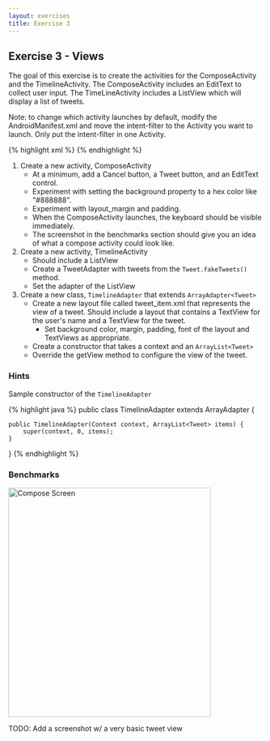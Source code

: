 ```yaml
---
layout: exercises
title: Exercise 3
---
```


## Exercise 3 - Views

The goal of this exercise is to create the activities for the ComposeActivity and the TimelineActivity. The ComposeActivity includes an EditText to collect user input. The TimeLineActivity includes a ListView which will display a list of tweets.

Note: to change which activity launches by default, modify the AndroidManifest.xml and move the intent-filter to the Activity you want to launch. Only put the intent-filter in one Activity.

{% highlight xml %}
<activity
    android:name="com.example.testapp.SecondActivity"
    android:label="@string/title_activity_second" >
    <intent-filter>
        <action android:name="android.intent.action.MAIN" />
        <category android:name="android.intent.category.LAUNCHER" />
    </intent-filter>
</activity>
{% endhighlight %}

1. Create a new activity, ComposeActivity
   - At a minimum, add a Cancel button, a Tweet button, and an EditText control.
   - Experiment with setting the background property to a hex color like "#888888".
   - Experiment with layout_margin and padding.
   - When the ComposeActivity launches, the keyboard should be visible immediately.
   - The screenshot in the benchmarks section should give you an idea of what a compose activity could look like.
2. Create a new activity, TimelineActivity
   - Should include a ListView
   - Create a TweetAdapter with tweets from the `Tweet.fakeTweets()` method.
   - Set the adapter of the ListView
3. Create a new class, `TimelineAdapter` that extends `ArrayAdapter<Tweet>`
   - Create a new layout file called tweet_item.xml that represents the view of a tweet. Should include a layout that contains a TextView for the user's name and a TextView for the tweet.
      - Set background color, margin, padding, font of the layout and TextViews as appropriate.
   - Create a constructor that takes a context and an `ArrayList<Tweet>`
   - Override the getView method to configure the view of the tweet.

### Hints

Sample constructor of the `TimelineAdapter`

{% highlight java %}
public class TimelineAdapter extends ArrayAdapter<Tweet> {
    
    public TimelineAdapter(Context context, ArrayList<Tweet> items) {
        super(context, 0, items);
    }
}
{% endhighlight %}

### Benchmarks

<img src="{{ site.base_url }}/images/compose.png" alt="Compose Screen" width="400" height="453" />

TODO: Add a screenshot w/ a very basic tweet view